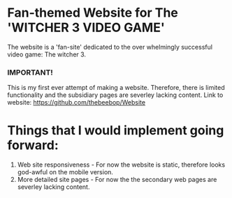 # Fan-themed Website for The 'WITCHER 3 VIDEO GAME'
The website is a 'fan-site' dedicated to the over whelmingly successful video game: The witcher 3.

### IMPORTANT!
This is my first ever attempt of making a website. Therefore, there is limited functionality and the subsidiary pages are severley lacking content.
Link to website: https://github.com/thebeebop/Website

# Things that I would implement going forward:
1. Web site responsiveness - For now the website is static, therefore looks god-awful on the mobile version.  
2. More detailed site pages - For now the the secondary web pages are severley lacking content.
